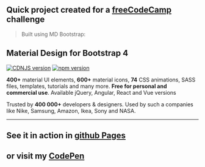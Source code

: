 ## Quick project created for a [freeCodeCamp](https://www.freecodecamp.org/) challenge
> Built using MD Bootstrap:

## Material Design for Bootstrap 4
[![CDNJS version](https://img.shields.io/cdnjs/v/mdbootstrap.svg)](https://cdnjs.com/libraries/mdbootstrap)
[![npm version](https://badge.fury.io/js/mdbootstrap.svg)](https://badge.fury.io/js/mdbootstrap)

**400+** material UI elements, **600+** material icons, **74** CSS animations, SASS files, templates, tutorials and many more. **Free for personal and commercial use**. Available jQuery, Angular, React and Vue versions

Trusted by **400 000+** developers & designers. Used by such a companies like Nike, Samsung, Amazon, Ikea, Sony and NASA.

________

## See it in action in [github Pages](https://vicav99.github.io/quote-generator/#)
## or visit my [CodePen](https://codepen.io/NOVAISON/pen/rdPXOQ)